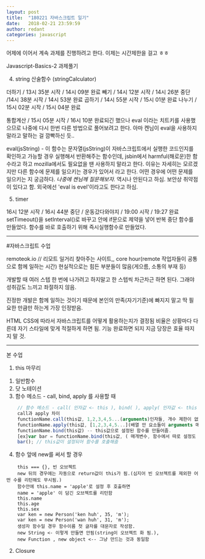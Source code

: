 ```yaml
---
layout: post
title:  "180221 자바스크립트 일기"
date:   2018-02-21 23:59:59
author: redant
categories: javascript
---
```


어제에 이어서 계속 과제를 진행하려고 한다. 이제는 시간제한을 걸고 ㅎㅎ


Javascript-Basics-2 과제풀기

4. string 산술함수 (stringCalculator)

더하기 / 13시 35분 시작  / 14시 09분 완료
빼기 / 14시 12분 시작 / 14시 26분 중단 /14시 38분 시작 / 14시 53분 완료
곱하기 / 14시 55분 시작 / 15시 01분 완료
나누기 / 15시 02분 시작 / 15시 04분 완료

통합계산 / 15시 05분 시작 / 16시 10분 완료되긴 했으나 eval 이라는 치트키를 사용했으므로 나중에 다시 한번 다른 방법으로 풀어보려고 한다. 아마 켄님이 eval을 사용하지 말라고 말하는 걸 깜빡하신 듯..

eval(jsString) - 이 함수는 문자열(jsString)이 자바스크립트에서 실행한 코드인지를 확인하고 가능할 경우 실행해서 반환해주는 함수인데, jsbin에서 harmful(해로운)한 함수라고 하고 mozilla에서도 필요없을 땐 사용하지 말라고 한다. 이유는 자세히는 모르겠지만 다른 함수에 문제를 일으키는 경우가 있어서 라고 한다. 어떤 경우에 어떤 문제를 일으키는 지 궁금하다. *나중에 켄님께 질문해보자.* 역시나 안된다고 하심. 보안상 취약점이 있다고 함. 외국에선 'eval is evel'이라고도 한다고 하심.

5. timer

16시 12분 시작 / 16시 44분 중단 / 운동갔다와야지 / 19:00 시작 / 19:27 완료
setTimeout()을 setInterval()로 바꾸고 안에 if문으로 제약을 넣어 반복 중단 함수를 만들었다. 함수를 바로 호출하기 위해 즉시실행함수로 만들었다.


---

#자바스크립트 수업

remoteok.io // 리모트 일거리 찾아주는 사이트,, core hour(remote 작업자들이 공통으로 함께 일하는 시간) 현실적으로는 힘든 부분들이 많음(게으름, 소통의 부재 등)

개발할 때 여러 스텝 한 번에 나가려고 하지말고 한 스텝씩 차근차근 하면 된다.
그래야 성취감도 느끼고 좌절하지 않음.

진정한 개발은 함께 일하는 것이기 때문에 본인의 만족(자기기준)에 빠지지 말고 
딱 필요한 만큼만 하는게 가장 인정받음.

HTML CSS에 따라서 자바스크립트를 어떻게 활용하는지가 결정됨
비율은 상황마다 다른데 자기 스타일에 맞게 적절하게 하면 됨.
기능 완료하면 되지 지금 당장은 효율 따지지 말 것.

---

본 수업

1. this 마무리
  1) 일반함수
  2) 닷 노테이션
  3) 함수 메소드 - call, bind, apply 를 사용할 때

```javascript
    // 함수 메소드 - call( 인자값 <- this ), bind( ), apply( 인자값 <- this )
    call과 apply 차이
    functionName.call(this값, 1,2,3,4,5...(arguments)인자들, 개수 제한이 없다 );
    functionName.apply(this값, [1,2,3,4,5...](배열 안 요소들이 arguments 매개변수들) 인자값이 this와 배열   딱 2개로 제한됨);
    functionName.bind(this값) -- this값으로 설정된 함수를 만들어줌.
    [ex]var bar = functionName.bind(this값, ( 매개변수, 함수에서 따로 설정도 가능 ))
    bar(); // this값이 설정되어 함수를 호출해줌
```
  4) 함수 앞에 new를 써서 할 경우
```
    this === {}, 빈 오브젝트 
    new 뒤의 경우에는 자동으로 return값이 this가 됨.(심지어 빈 오브젝트를 제외한 어떤 수를 리턴해도 무시됨.)
    함수안에 this.name = 'apple'로 설정 후 호출하면
    name = 'apple' 이 담긴 오브젝트를 리턴함
    this.name
    this.age
    this.sex
    var ken = new Person('ken huh', 35, 'm');
    var ken = new Person('wan huh', 31, 'm');
    생성자 함수일 경우 함수이름 첫 글자를 대문자로 작성함.
    new String <- 이렇게 만들면 안됨(string이 오브젝트 화 됨.), 
    new Function , new object <-- 그냥 만드는 것과 동일함
```
 2. Closure












